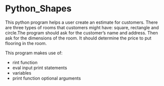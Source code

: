 # Python_Shapes


This python program helps a user create an estimate for customers. There are three types of rooms that customers might have: square, rectangle and circle.The program should ask for the customer’s name and address. Then ask for the dimensions of the room. It should determine the price to put flooring in the room. 

          
This program makes use of:
* rint function
* eval input print statements
* variables 
* print function optional arguments

